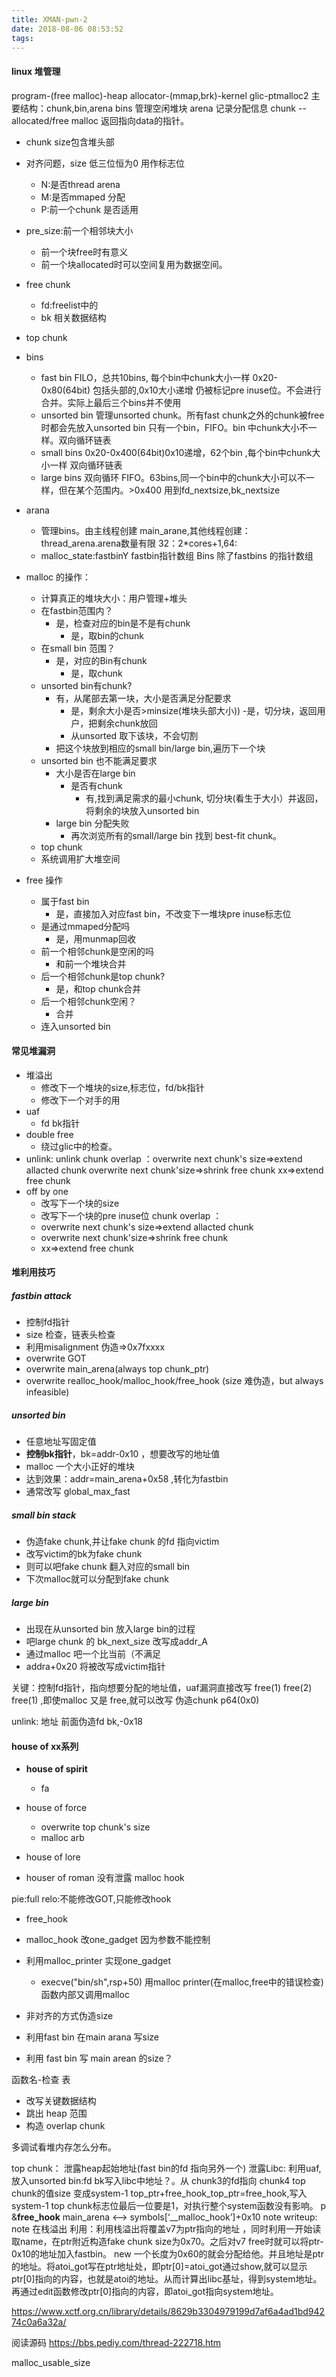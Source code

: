 ```yaml
---
title: XMAN-pwn-2
date: 2018-08-06 08:53:52
tags:
---
```

#### linux 堆管理 
  program-(free malloc)-heap allocator-(mmap,brk)-kernel
  glic-ptmalloc2
  主要结构：chunk,bin,arena
  bins 管理空闲堆块
  arena 记录分配信息 
  chunk --allocated/free
  malloc 返回指向data的指针。
  - chunk size包含堆头部
  - 对齐问题，size 低三位恒为0 用作标志位
    - N:是否thread arena
    - M:是否mmaped 分配
    - P:前一个chunk 是否适用
  - pre_size:前一个相邻块大小
    - 前一个块free时有意义
    - 前一个块allocated时可以空间复用为数据空间。

  - free chunk
    - fd:freelist中的 
    - bk
    相关数据结构
  - top chunk
  - bins
    - fast bin
      FILO，总共10bins, 每个bin中chunk大小一样 0x20-0x80(64bit) 包括头部的,0x10大小递增
      仍被标记pre inuse位。不会进行合并。实际上最后三个bins并不使用
    - unsorted bin
      管理unsorted chunk。所有fast chunk之外的chunk被free时都会先放入unsorted bin
      只有一个bin，FIFO。bin 中chunk大小不一样。双向循环链表
    - small bins
      0x20-0x400(64bit)0x10递增，62个bin ,每个bin中chunk大小一样 双向循环链表
    - large bins
      双向循环 FIFO。63bins,同一个bin中的chunk大小可以不一样，但在某个范围内。>0x400 用到fd_nextsize,bk_nextsize
  - arana
    - 管理bins。由主线程创建 main_arane,其他线程创建：thread_arena.arena数量有限 32：2*cores+1,64:
    - malloc_state:fastbinY fastbin指针数组 Bins 除了fastbins 的指针数组
  - malloc 的操作：
    - 计算真正的堆块大小：用户管理+堆头 
    - 在fastbin范围内？
      - 是，检查对应的bin是不是有chunk
        - 是，取bin的chunk
    - 在small bin 范围？
      - 是，对应的Bin有chunk
        - 是，取chunk
    - unsorted bin有chunk?
      - 有，从尾部去第一块，大小是否满足分配要求
        - 是，剩余大小是否>minsize(堆块头部大小))
          -是，切分块，返回用户，把剩余chunk放回
        - 从unsorted 取下该块，不会切割
      - 把这个块放到相应的small bin/large bin,遍历下一个块
    - unsorted bin 也不能满足要求
      - 大小是否在large bin
        - 是否有chunk
          - 有,找到满足需求的最小chunk, 切分块(看生于大小）并返回，将剩余的块放入unsorted bin
      - large bin 分配失败
        - 再次浏览所有的small/large bin 找到 best-fit chunk。
    - top chunk
    - 系统调用扩大堆空间
  - free 操作
    - 属于fast bin
      - 是，直接加入对应fast bin，不改变下一堆块pre inuse标志位
    - 是通过mmaped分配吗
      - 是，用munmap回收
    - 前一个相邻chunk是空闲的吗
      - 和前一个堆块合并
    - 后一个相邻chunk是top chunk?
      - 是，和top chunk合并
    - 后一个相邻chunk空闲？
      - 合并
    - 连入unsorted bin

#### 常见堆漏洞
- 堆溢出
  - 修改下一个堆块的size,标志位，fd/bk指针
  - 修改下一个对手的用
- uaf
  - fd bk指针
- double free
  - 绕过glic中的检查。
- unlink:
  unlink
  chunk overlap ：overwrite next chunk's size=>extend allacted chunk
  overwrite next chunk'size=>shrink free chunk
  xx=>extend free chunk
- off by one
  - 改写下一个块的size
  - 改写下一个块的pre inuse位
  chunk overlap ：
  - overwrite next chunk's size=>extend allacted chunk
  - overwrite next chunk'size=>shrink free chunk
  - xx=>extend free chunk
#### 堆利用技巧
##### fastbin attack
  - 控制fd指针
  - size 检查，链表头检查
  - 利用misalignment 伪造=>0x7fxxxx
  - overwrite GOT
  - overwrite main_arena(always top chunk_ptr)
  - overwrite realloc_hook/malloc_hook/free_hook (size 难伪造，but always infeasible)
##### unsorted bin
  - 任意地址写固定值 
  - **控制bk指针**，bk=addr-0x10 ，想要改写的地址值
  - malloc 一个大小正好的堆块
  - 达到效果：addr=main_arena+0x58 ,转化为fastbin
  - 通常改写 global_max_fast
  
##### small bin stack
  - 伪造fake chunk,并让fake chunk 的fd 指向victim
  - 改写victim的bk为fake chunk
  - 则可以吧fake chunk 翻入对应的small bin
  - 下次malloc就可以分配到fake chunk
##### large bin
  - 出现在从unsorted bin 放入large bin的过程
  - 吧large chunk 的 bk_next_size 改写成addr_A
  - 通过malloc 吧一个比当前（不满足
  - addra+0x20 将被改写成victim指针


关键：控制fd指针，指向想要分配的地址值，uaf漏洞直接改写
free(1) free(2) free(1) ,即使malloc 又是 free,就可以改写
伪造chunk p64(0x0)


unlink:
地址 前面伪造fd  bk,-0x18
#### house of xx系列
- **house of spirit**
  - fa
- house of force
  - overwrite top chunk's size
  - malloc arb


- house of lore

- houser of roman 
  没有泄露
  malloc hook 



pie:full relo:不能修改GOT,只能修改hook
- free_hook 
- malloc_hook 改one_gadget          因为参数不能控制
- 利用malloc_printer 实现one_gadget 
  - execve("bin/sh",rsp+50) 用malloc printer(在malloc,free中的错误检查) 函数内部又调用malloc

- 非对齐的方式伪造size
- 利用fast bin 在main arana 写size
- 利用 fast bin 写 main arean 的size？

函数名-检查 表
- 改写关键数据结构
- 跳出 heap 范围
- 构造 overlap chunk

多调试看堆内存怎么分布。

top chunk：
泄露heap起始地址(fast bin的fd 指向另外一个)
泄露Libc: 利用uaf,放入unsorted bin:fd bk写入libc中地址？。从
chunk3的fd指向 chunk4
top chunk的值size 变成system-1
top_ptr+free_hook_top_ptr=free_hook,写入system-1 top chunk标志位最后一位要是1，对执行整个system函数没有影响。 
p &__free_hook__
main_arena <—-> symbols[‘__malloc_hook’]+0x10
note writeup:
note 在栈溢出
利用：利用栈溢出将覆盖v7为ptr指向的地址 ，同时利用一开始读取name，在ptr附近构造fake chunk size为0x70。之后对v7 free时就可以将ptr-0x10的地址加入fastbin。
new 一个长度为0x60的就会分配给他。并且地址是ptr的地址。将atoi_got写在ptr地址处，即ptr[0]=atoi_got通过show,就可以显示ptr[0]指向的内容，也就是atoi的地址。从而计算出libc基址，得到system地址。再通过edit函数修改ptr[0]指向的内容，即atoi_got指向system地址。

https://www.xctf.org.cn/library/details/8629b3304979199d7af6a4ad1bd94274c0a6a32a/


阅读源码
https://bbs.pediy.com/thread-222718.htm

malloc_usable_size
